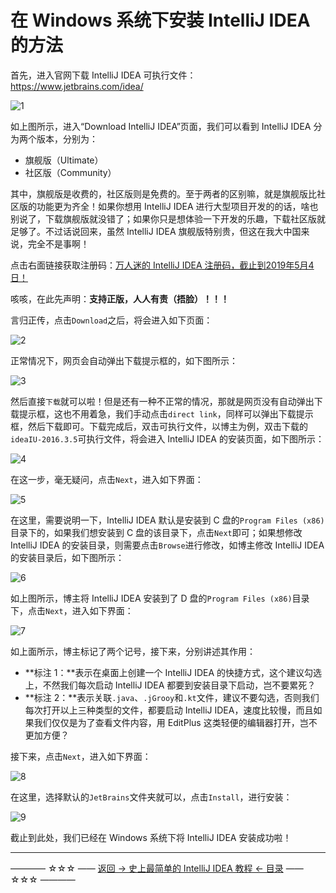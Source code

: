 # 在 Windows 系统下安装 IntelliJ IDEA 的方法

首先，进入官网下载 IntelliJ IDEA 可执行文件：https://www.jetbrains.com/idea/

![1](http://img.blog.csdn.net/20170310164940754)

如上图所示，进入“Download IntelliJ IDEA”页面，我们可以看到 IntelliJ IDEA 分为两个版本，分别为：

 - 旗舰版（Ultimate）
 - 社区版（Community）

其中，旗舰版是收费的，社区版则是免费的。至于两者的区别嘛，就是旗舰版比社区版的功能更为齐全！如果你想用 IntelliJ IDEA 进行大型项目开发的的话，啥也别说了，下载旗舰版就没错了；如果你只是想体验一下开发的乐趣，下载社区版就足够了。不过话说回来，虽然 IntelliJ IDEA 旗舰版特别贵，但这在我大中国来说，完全不是事啊！

点击右面链接获取注册码：[万人迷的 IntelliJ IDEA 注册码，截止到2019年5月4日！](https://blog.csdn.net/qq_35246620/article/details/80522720)

咳咳，在此先声明：**支持正版，人人有责（捂脸）！！！**

言归正传，点击`Download`之后，将会进入如下页面：

![2](http://img.blog.csdn.net/20170310170422591)

正常情况下，网页会自动弹出下载提示框的，如下图所示：

![3](http://img.blog.csdn.net/20170310170514873)

然后直接`下载`就可以啦！但是还有一种不正常的情况，那就是网页没有自动弹出下载提示框，这也不用着急，我们手动点击`direct link`，同样可以弹出下载提示框，然后下载即可。下载完成后，双击可执行文件，以博主为例，双击下载的`ideaIU-2016.3.5`可执行文件，将会进入 IntelliJ IDEA 的安装页面，如下图所示：

![4](http://img.blog.csdn.net/20170310171302817)

在这一步，毫无疑问，点击`Next`，进入如下界面：

![5](http://img.blog.csdn.net/20170310171448664)

在这里，需要说明一下，IntelliJ IDEA 默认是安装到 C 盘的`Program Files (x86)`目录下的，如果我们想安装到 C 盘的该目录下，点击`Next`即可；如果想修改 IntelliJ IDEA 的安装目录，则需要点击`Browse`进行修改，如博主修改 IntelliJ IDEA 的安装目录后，如下图所示：

![6](http://img.blog.csdn.net/20170310171905279)

如上图所示，博主将 IntelliJ IDEA 安装到了 D 盘的`Program Files (x86)`目录下，点击`Next`，进入如下界面：

![7](http://img.blog.csdn.net/20170310172117210)

如上面所示，博主标记了两个记号，接下来，分别讲述其作用：

 - **标注 1：**表示在桌面上创建一个 IntelliJ IDEA 的快捷方式，这个建议勾选上，不然我们每次启动 IntelliJ IDEA 都要到安装目录下启动，岂不要累死？
 - **标注 2：**表示关联`.java`、`.jGrooy`和`.kt`文件，建议不要勾选，否则我们每次打开以上三种类型的文件，都要启动 IntelliJ IDEA，速度比较慢，而且如果我们仅仅是为了查看文件内容，用 EditPlus 这类轻便的编辑器打开，岂不更加方便？

接下来，点击`Next`，进入如下界面：

![8](http://img.blog.csdn.net/20170310173108763)

在这里，选择默认的`JetBrains`文件夹就可以，点击`Install`，进行安装：

![9](http://img.blog.csdn.net/20170310173450530)

截止到此处，我们已经在 Windows 系统下将 IntelliJ IDEA 安装成功啦！

----------
———— ☆☆☆ —— [返回 -> 史上最简单的 IntelliJ IDEA 教程 <- 目录](https://github.com/guobinhit/intellij-idea-tutorial/blob/master/README.md) —— ☆☆☆ ————
